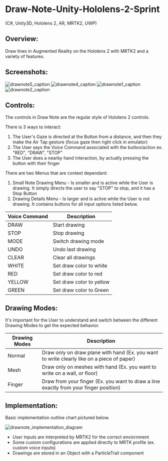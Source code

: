 # Draw-Note-Unity-Hololens-2-Sprint
(C#, Unity3D, Hololens 2, AR, MRTK2, UWP)

## Overview:
Draw lines in Augmented Reality on the Hololens 2 with MRTK2 and a variety of features.

## Screenshots:
![drawnote5_caption](https://user-images.githubusercontent.com/5803874/155637629-c08800d3-f7db-428d-a46d-39c2a2e713db.jpg)
![drawnote4_caption](https://user-images.githubusercontent.com/5803874/155637627-836450b2-05db-421b-8312-846fac8029b2.jpg)
![drawnote1_caption](https://user-images.githubusercontent.com/5803874/155637618-66b3bad0-d822-455b-a620-a2abca995623.jpg)
![drawnote2_caption](https://user-images.githubusercontent.com/5803874/155637623-df23a4a5-f941-4b2f-9f1d-e234c88e9626.jpg)

## Controls:

The controls in Draw Note are the regular style of Hololens 2 controls. 

There is 3 ways to interact:

1. The User's Gaze is directed at the Button from a distance, and then they make the Air Tap gesture (focus gaze then right click in emulator)
2. The User says the Voice Command associated with the button/action ex. "RED", "DRAW", "STOP"
3. The User does a nearby hand interaction, by actually pressing the button with their finger

There are two Menus that are context dependant:
1. Small Note Drawing Menu - Is smaller and is active while the User is drawing. It simply directs the user to say "STOP" to stop, and it has a Stop Button
2. Drawing Details Menu - Is larger and is active while the User is not drawing. It contains buttons for all input options listed below.

| Voice Command | Description |
| --- | --- |
| DRAW | Start drawing |
| STOP | Stop drawing |
| MODE | Switch drawing mode |
| UNDO | Undo last drawing |
| CLEAR | Clear all drawings |
| WHITE | Set draw color to white |
| RED | Set draw color to red |
| YELLOW | Set draw color to yellow |
| GREEN | Set draw color to Green |

## Drawing Modes:

It's important for the User to understand and switch between the different Drawing Modes to get the expected behavior.

| Drawing Modes | Description |
| --- | --- |
| Normal | Draw only on draw plane with hand (Ex. you want to write clearly like on a piece of paper) |
| Mesh | Draw only on meshes with hand (Ex. you want to write on a wall, or floor) |
| Finger | Draw from your finger (Ex. you want to draw a line exactly from your finger position) |

## Implementation:

Basic implementation outline chart pictured below.

![drawnote_implementation_diagram](https://user-images.githubusercontent.com/5803874/155637616-33301d4b-4607-403f-b2fe-3b81429eaaf9.jpg)

- User Inputs are interpreted by MRTK2 for the correct enviornment
- Some custom configurations are applied directly to MRTK profile (ex. custom voice inputs)
- Drawings are stored in an Object with a ParticleTrail component
